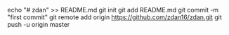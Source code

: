 echo "# zdan" >> README.md
git init
git add README.md
git commit -m "first commit"
git remote add origin https://github.com/zdan16/zdan.git
git push -u origin master
